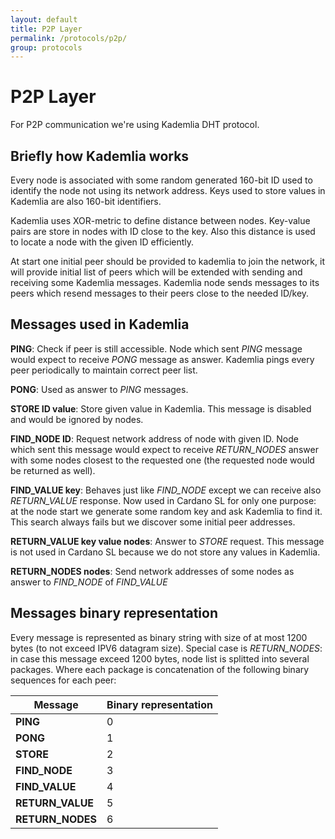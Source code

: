 ```yaml
---
layout: default
title: P2P Layer
permalink: /protocols/p2p/
group: protocols
---
```


# P2P Layer

For P2P communication we're using Kademlia DHT protocol.

## Briefly how Kademlia works

Every node is associated with some random generated 160-bit ID used to identify the node not using its network address. Keys used to store values in Kademlia are also 160-bit identifiers.

Kademlia uses XOR-metric to define distance between nodes. Key-value pairs are store in nodes with ID close to the key. Also this distance is used to locate
a node with the given ID efficiently.

At start one initial peer should be provided to kademlia to join the network, it will provide initial list of peers which will be extended with sending and receiving some Kademlia messages. Kademlia node sends messages to its peers which resend messages to their peers close to the needed ID/key.

## Messages used in Kademlia

**PING**: Check if peer is still accessible. Node which sent *PING* message would expect to receive *PONG* message as answer. Kademlia pings every peer periodically to maintain correct peer list.

**PONG**: Used as answer to *PING* messages.

**STORE ID value**: Store given value in Kademlia. This message is disabled and would be ignored by nodes.

**FIND\_NODE ID**: Request network address of node with given ID. Node which sent this message would expect to receive *RETURN\_NODES* answer with some nodes closest to the requested one (the requested node would be returned as well).

**FIND\_VALUE key**: Behaves just like *FIND\_NODE* except we can receive also *RETURN\_VALUE* response. Now used in Cardano SL for only one purpose: at the node start we generate some random key and ask Kademlia to find it. This search always fails but we discover some initial peer addresses.

**RETURN\_VALUE key value nodes**: Answer to *STORE* request. This message is not used in Cardano SL because we do not store any values in Kademlia.

**RETURN\_NODES nodes**: Send network addresses of some nodes as answer to *FIND\_NODE* of *FIND\_VALUE*

## Messages binary representation

Every message is represented as binary string with size of at most 1200 bytes (to not exceed IPV6 datagram size).
Special case is *RETURN\_NODES*: in case this message exceed 1200 bytes, node list is splitted into several packages.
Where each package is concatenation of the following binary sequences for each peer:
    <Peer ID><Peer host><Peer port>

| Message           | Binary representation                                   |
|-------------------|---------------------------------------------------------|
| **PING**          | 0<Our ID>                                               |
| **PONG**          | 1<Our ID>                                               |
| **STORE**         | 2<Our ID><Key><Value>                                   |
| **FIND_NODE**     | 3<Our ID><Destination ID>                               |
| **FIND\_VALUE**   | 4<Our ID><Key>                                          |
| **RETURN\_VALUE** | 5<Our ID><Destination ID><Value>                        |
| **RETURN\_NODES** | 6<Our ID><Number of packages><Destination ID><Packages> |
